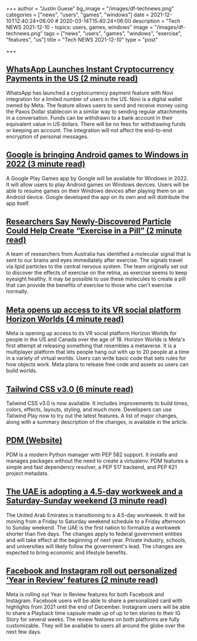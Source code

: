 +++
author = "Justin Guese"
bg_image = "/images/df-technews.png"
categories = ["news", "users", "games", "windows"]
date = 2021-12-10T12:40:24+06:00 # 2020-03-14T15:40:24+06:00
description = "Tech NEWS 2021-12-10 - topics: users, games, windows"
image = "/images/df-technews.png"
tags = ["news", "users", "games", "windows", "exercise", "features", "us"]
title = "Tech NEWS 2021-12-10"
type = "post"

+++

## [WhatsApp Launches Instant Cryptocurrency Payments in the US (2 minute read)](https://www.macrumors.com/2021/12/09/whatsapp-cryptocurrency-payments-us/)

WhatsApp has launched a cryptocurrency payment feature with Novi integration for a limited number of users in the US. Novi is a digital wallet owned by Meta. The feature allows users to send and receive money using the Paxos Dollar stablecoin in a similar way to sending regular attachments in a conversation. Funds can be withdrawn to a bank account in their equivalent value in US dollars. There will be no fees for withdrawing funds or keeping an account. The integration will not affect the end-to-end encryption of personal messages.

## [Google is bringing Android games to Windows in 2022 (3 minute read)](https://www.theverge.com/2021/12/9/22827037/google-android-games-windows-pc-google-play-games)

A Google Play Games app by Google will be available for Windows in 2022. It will allow users to play Android games on Windows devices. Users will be able to resume games on their Windows devices after playing them on an Android device. Google developed the app on its own and will distribute the app itself.

## [Researchers Say Newly-Discovered Particle Could Help Create “Exercise in a Pill” (2 minute read)](https://futurism.com/neoscope/exercise-pill-particle)

A team of researchers from Australia has identified a molecular signal that is sent to our brains and eyes immediately after exercise. The signals travel via lipid particles to the central nervous system. The team originally set out to discover the effects of exercise on the retina, as exercise seems to keep eyesight healthy. It may be possible to use these molecules to create a pill that can provide the benefits of exercise to those who can't exercise normally.

## [Meta opens up access to its VR social platform Horizon Worlds (4 minute read)](https://www.theverge.com/2021/12/9/22825139/meta-horizon-worlds-access-open-metaverse)

Meta is opening up access to its VR social platform Horizon Worlds for people in the US and Canada over the age of 18. Horizon Worlds is Meta's first attempt at releasing something that resembles a metaverse. It is a multiplayer platform that lets people hang out with up to 20 people at a time in a variety of virtual worlds. Users can write basic code that sets rules for how objects work. Meta plans to release free code and assets so users can build worlds.

## [Tailwind CSS v3.0 (6 minute read)](https://tailwindcss.com/blog/tailwindcss-v3)

Tailwind CSS v3.0 is now available. It includes improvements to build times, colors, effects, layouts, styling, and much more. Developers can use Tailwind Play now to try out the latest features. A list of major changes, along with a summary description of the changes, is available in the article.

## [PDM (Website)](https://pdm.fming.dev/)

PDM is a modern Python manager with PEP 582 support. It installs and manages packages without the need to create a virtualenv. PDM features a simple and fast dependency resolver, a PEP 517 backend, and PEP 621 project metadata.

## [The UAE is adopting a 4.5-day workweek and a Saturday-Sunday weekend (3 minute read)](https://www.npr.org/2021/12/08/1062435944/uae-work-week-change-saturday-sunday-weekends-global-markets)

The United Arab Emirates is transitioning to a 4.5-day workweek. It will be moving from a Friday to Saturday weekend schedule to a Friday afternoon to Sunday weekend. The UAE is the first nation to formalize a workweek shorter than five days. The changes apply to federal government entities and will take effect at the beginning of next year. Private industry, schools, and universities will likely follow the government's lead. The changes are expected to bring economic and lifestyle benefits.

## [Facebook and Instagram roll out personalized ‘Year in Review’ features (2 minute read)](https://techcrunch.com/2021/12/09/facebook-and-instagram-roll-out-personalized-year-in-review-features/)

Meta is rolling out Year in Review features for both Facebook and Instagram. Facebook users will be able to share a personalized card with highlights from 2021 until the end of December. Instagram users will be able to share a Playback time capsule made up of up to ten stories to their IG Story for several weeks. The review features on both platforms are fully customizable. They will be available to users all around the globe over the next few days.


